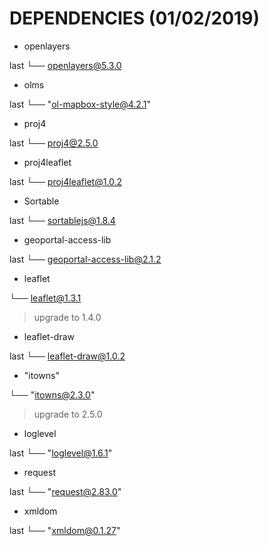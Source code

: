 # DEPENDENCIES (01/02/2019)

* openlayers

last
└── openlayers@5.3.0

* olms

last
└── "ol-mapbox-style@4.2.1"

* proj4

last
└── proj4@2.5.0

* proj4leaflet

last
└── proj4leaflet@1.0.2

* Sortable

last
└── sortablejs@1.8.4

* geoportal-access-lib

last
└── geoportal-access-lib@2.1.2

* leaflet

└── leaflet@1.3.1

> upgrade to 1.4.0

* leaflet-draw

last
└── leaflet-draw@1.0.2

* "itowns"

└── "itowns@2.3.0"

> upgrade to 2.5.0

* loglevel

last
└── "loglevel@1.6.1"

* request

last
└── "request@2.83.0"

* xmldom

last
└── "xmldom@0.1.27"
